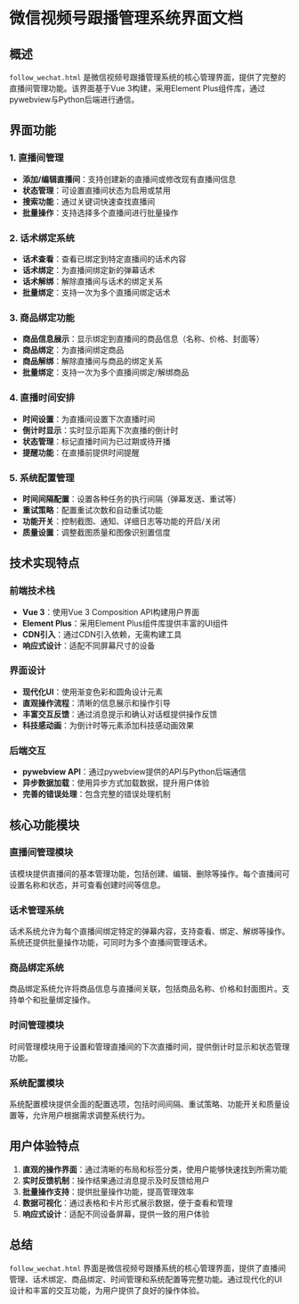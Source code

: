 # 微信视频号跟播管理系统界面文档

## 概述

`follow_wechat.html` 是微信视频号跟播管理系统的核心管理界面，提供了完整的直播间管理功能。该界面基于Vue 3构建，采用Element Plus组件库，通过pywebview与Python后端进行通信。

## 界面功能

### 1. 直播间管理

- **添加/编辑直播间**：支持创建新的直播间或修改现有直播间信息
- **状态管理**：可设置直播间状态为启用或禁用
- **搜索功能**：通过关键词快速查找直播间
- **批量操作**：支持选择多个直播间进行批量操作

### 2. 话术绑定系统

- **话术查看**：查看已绑定到特定直播间的话术内容
- **话术绑定**：为直播间绑定新的弹幕话术
- **话术解绑**：解除直播间与话术的绑定关系
- **批量绑定**：支持一次为多个直播间绑定话术

### 3. 商品绑定功能

- **商品信息展示**：显示绑定到直播间的商品信息（名称、价格、封面等）
- **商品绑定**：为直播间绑定商品
- **商品解绑**：解除直播间与商品的绑定关系
- **批量绑定**：支持一次为多个直播间绑定/解绑商品

### 4. 直播时间安排

- **时间设置**：为直播间设置下次直播时间
- **倒计时显示**：实时显示距离下次直播的倒计时
- **状态管理**：标记直播时间为已过期或待开播
- **提醒功能**：在直播前提供时间提醒

### 5. 系统配置管理

- **时间间隔配置**：设置各种任务的执行间隔（弹幕发送、重试等）
- **重试策略**：配置重试次数和自动重试功能
- **功能开关**：控制截图、通知、详细日志等功能的开启/关闭
- **质量设置**：调整截图质量和图像识别置信度

## 技术实现特点

### 前端技术栈

- **Vue 3**：使用Vue 3 Composition API构建用户界面
- **Element Plus**：采用Element Plus组件库提供丰富的UI组件
- **CDN引入**：通过CDN引入依赖，无需构建工具
- **响应式设计**：适配不同屏幕尺寸的设备

### 界面设计

- **现代化UI**：使用渐变色彩和圆角设计元素
- **直观操作流程**：清晰的信息展示和操作引导
- **丰富交互反馈**：通过消息提示和确认对话框提供操作反馈
- **科技感动画**：为倒计时等元素添加科技感动画效果

### 后端交互

- **pywebview API**：通过pywebview提供的API与Python后端通信
- **异步数据加载**：使用异步方式加载数据，提升用户体验
- **完善的错误处理**：包含完整的错误处理机制

## 核心功能模块

### 直播间管理模块

该模块提供直播间的基本管理功能，包括创建、编辑、删除等操作。每个直播间可设置名称和状态，并可查看创建时间等信息。

### 话术管理系统

话术系统允许为每个直播间绑定特定的弹幕内容，支持查看、绑定、解绑等操作。系统还提供批量操作功能，可同时为多个直播间管理话术。

### 商品绑定系统

商品绑定系统允许将商品信息与直播间关联，包括商品名称、价格和封面图片。支持单个和批量绑定操作。

### 时间管理模块

时间管理模块用于设置和管理直播间的下次直播时间，提供倒计时显示和状态管理功能。

### 系统配置模块

系统配置模块提供全面的配置选项，包括时间间隔、重试策略、功能开关和质量设置等，允许用户根据需求调整系统行为。

## 用户体验特点

1. **直观的操作界面**：通过清晰的布局和标签分类，使用户能够快速找到所需功能
2. **实时反馈机制**：操作结果通过消息提示及时反馈给用户
3. **批量操作支持**：提供批量操作功能，提高管理效率
4. **数据可视化**：通过表格和卡片形式展示数据，便于查看和管理
5. **响应式设计**：适配不同设备屏幕，提供一致的用户体验

## 总结

`follow_wechat.html` 界面是微信视频号跟播系统的核心管理界面，提供了直播间管理、话术绑定、商品绑定、时间管理和系统配置等完整功能。通过现代化的UI设计和丰富的交互功能，为用户提供了良好的操作体验。
